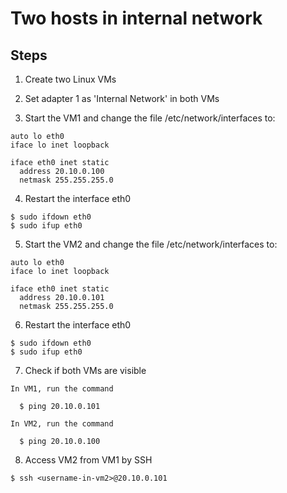 # Two hosts in internal network

## Steps

1. Create two Linux VMs

2. Set adapter 1 as 'Internal Network' in both VMs

3. Start the VM1 and change the file /etc/network/interfaces to:
```
auto lo eth0
iface lo inet loopback

iface eth0 inet static
  address 20.10.0.100
  netmask 255.255.255.0
```

4. Restart the interface eth0
```
$ sudo ifdown eth0
$ sudo ifup eth0
```

5. Start the VM2 and change the file /etc/network/interfaces to:
```
auto lo eth0
iface lo inet loopback

iface eth0 inet static
  address 20.10.0.101
  netmask 255.255.255.0
```

6. Restart the interface eth0
```
$ sudo ifdown eth0
$ sudo ifup eth0
```

7. Check if both VMs are visible
```
In VM1, run the command

  $ ping 20.10.0.101

In VM2, run the command

  $ ping 20.10.0.100
```

8. Access VM2 from VM1 by SSH
```
$ ssh <username-in-vm2>@20.10.0.101 
```
